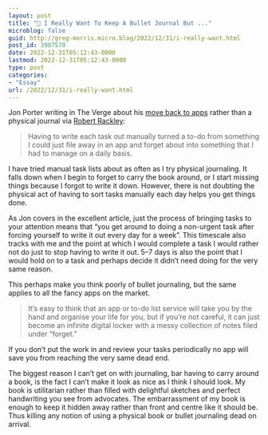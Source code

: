 ```yaml
---
layout: post
title: "🔗 I Really Want To Keep A Bullet Journal But ..."
microblog: false
guid: http://greg-morris.micro.blog/2022/12/31/i-really-want.html
post_id: 3987570
date: 2022-12-31T05:12:43-0000
lastmod: 2022-12-31T05:12:43-0000
type: post
categories:
- "Essay"
url: /2022/12/31/i-really-want.html
---
```

Jon Porter writing in The Verge about his [move back to apps](https://www.theverge.com/23520891/bullet-journal-lessons-to-do-list-apps) rather than a physical journal via [Robert Rackley](https://canneddragons.net/2022/12/30/bullet-journaling-in-2023):

> Having to write each task out manually turned a to-do from something I could just file away in an app and forget about into something that I had to manage on a daily basis.

I have tried manual task lists about as often as I try physical journaling. It falls down when I begin to forget to carry the book around, or I start missing things because I forgot to write it down. However, there is not doubting the physical act of having to sort tasks manually each day helps you get things done. 

As Jon covers in the excellent article, just the process of bringing tasks to your attention means that “you get around to doing a non-urgent task after forcing yourself to write it out every day for a week”. This timescale also tracks with me and the point at which I would complete a task I would rather not do just to stop having to write it out. 5–7 days is also the point that I would hold on to a task and perhaps decide it didn’t need doing for the very same reason.

This perhaps make you think poorly of bullet journaling, but the same applies to all the fancy apps on the market. 

> It’s easy to think that an app or to-do list service will take you by the hand and organise your life for you, but if you’re not careful, it can just become an infinite digital locker with a messy collection of notes filed under “forget.”

If you don’t put the work in and review your tasks periodically no app will save you from reaching the very same dead end. 

The biggest reason I can’t get on with journaling, bar having to carry around a book, is the fact I can’t make it look as nice as I think I should look. My book is utilitarian rather than filled with delightful sketches and perfect handwriting you see from advocates. The embarrassment of my book is enough to keep it hidden away rather than front and centre like it should be. Thus killing any notion of using a physical book or bullet journaling dead on arrival. 
